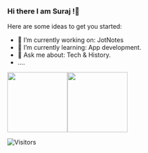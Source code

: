 ### Hi there I am Suraj !👋

Here are some ideas to get you started:

- 🔭 I’m currently working on: JotNotes
- 🌱 I’m currently learning: App development.
- 💬 Ask me about: Tech & History.
- ....


<img height="137px" src="https://github-readme-stats.vercel.app/api?username=Spsden&hide_title=true&hide_border=true&show_icons=true&include_all_commits=true&count_private=true&line_height=21&text_color=000&icon_color=000&bg_color=0,ea6161,ffc64d,fffc4d,52fa5a&theme=graywhite" /><!-- wi*quL3fcV --><img height="137px" src="https://github-readme-stats.vercel.app/api/top-langs/?username=Spsden&hide=html&hide_title=true&hide_border=true&layout=compact&langs_count=6&exclude_repo=comp426,Redventures-Movie-Quotes&text_color=000&icon_color=fff&bg_color=0,52fa5a,4dfcff,CD1818&theme=graywhite" />


![Visitors](https://visitor-badge.glitch.me/badge?page_id=Spsden)

